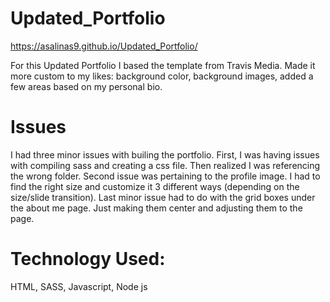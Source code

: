 # Updated_Portfolio
https://asalinas9.github.io/Updated_Portfolio/

For this Updated Portfolio I based the template from Travis Media.
Made it more custom to my likes: background color, background images, added a few areas based on my personal bio.

# Issues
I had three minor issues with builing the portfolio. First, I was having issues with compiling sass and creating a css file. Then realized I was referencing the wrong folder. Second issue was pertaining to the profile image. I had to find the right size and customize it 3 different ways (depending on the size/slide transition). Last minor issue had to do with the grid boxes under the about me page. Just making them center and adjusting them to the page. 

# Technology Used:
HTML, SASS, Javascript, Node js
